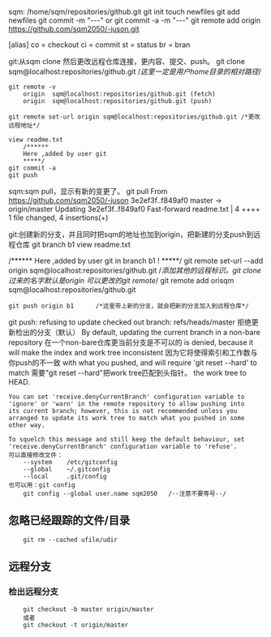 sqm:
	/home/sqm/repositories/github.git
	git init
	touch newfiles
	git add newfiles
	git commit -m "---"
		or	git commit -a -m "---"
	git remote add origin https://github.com/sqm2050/-juson.git


[alias]
	co = checkout
	ci = commit
	st = status
	br = bran


git:从sqm clone 然后更改远程仓库连接，更内容、提交、push。
	git clone sqm@localhost:repositories/github.git		/*这里一定是用户home目录的相对路径*/

	git remote -v
		origin	sqm@localhost:repositories/github.git (fetch)
		origin	sqm@localhost:repositories/github.git (push)

	git remote set-url origin sqm@localhost:repositories/github.git	/*更改远程地址*/

	view readme.txt
		/******
		Here ,added by user git
 		*****/
	git commit -a
	git push

sqm:sqm pull，显示有新的变更了。
	git pull
	From https://github.com/sqm2050/-juson
    3e2ef3f..f849af0  master     -> origin/master
	Updating 3e2ef3f..f849af0
	Fast-forward
	readme.txt |    4 ++++
	1 file changed, 4 insertions(+)

git:创建新的分支，并且同时把sqm的地址也加到origin，把新建的分支push到远程仓库
	git branch b1
	view readme.txt

/******
Here ,added by user git in branch b1 !
 *****/
	git remote set-url --add origin  sqm@localhost:repositories/github.git
	/*添加其他的远程标识。git clone过来的名字默认是origin 可以更改的git remote*/
	git remote add orisqm sqm@localhost:repositories/github.git
	
	git push origin b1 		/*这里带上新的分支，就会把新的分支加入到远程仓库*/
git push:
    refusing to update checked out branch: refs/heads/master	拒绝更新检出的分支（默认）
    By default, updating the current branch in a non-bare repository     在一个non-bare仓库更当前分支是不可以的
    is denied, because it will make the index and work tree inconsistent	因为它将使得索引和工作数与你push的不一致
    with what you pushed, and will require 'git reset --hard' to match	需要"git reset --hard"把work tree匹配到头指针。
    the work tree to HEAD.
    
    You can set 'receive.denyCurrentBranch' configuration variable to	
    'ignore' or 'warn' in the remote repository to allow pushing into
    its current branch; however, this is not recommended unless you
    arranged to update its work tree to match what you pushed in some
    other way.
    
    To squelch this message and still keep the default behaviour, set
    'receive.denyCurrentBranch' configuration variable to 'refuse'.
    可以直接修改文件：
    	--system	/etc/gitconfig
    	--global	~/.gitconfig
    	--local		.git/config
    也可以用：git config
    	git config --global user.name sqm2050	/--注意不要等号--/

## 忽略已经跟踪的文件/目录
```
	git rm --cached ufile/udir
```
## 远程分支
### 检出远程分支
```
	git checkout -b master origin/master
	或者
	git checkout -t origin/master
